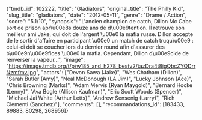 {"tmdb_id": 102222, "title": "Gladiators", "original_title": "The Philly Kid", "slug_title": "gladiators", "date": "2012-05-11", "genre": "Drame / Action", "score": "5.1/10", "synopsis": "L'ancien champion de catch, Dillon Mc Cabe sort de prison apr\u00e8s douze ans de d\u00e9tention. Il retrouve son meilleur ami Jake, qui doit de l'argent \u00e0 la mafia russe. Dillon accepte de le sortir d'affaire en participant \u00e0 un match de catch truqu\u00e9 : celui-ci doit se coucher lors du dernier round afin d'assurer des b\u00e9n\u00e9fices \u00e0 la mafia. Cependant, Dillon d\u00e9cide de renverser la vapeur...", "image": "https://image.tmdb.org/t/p/w185_and_h278_bestv2/tazDra4t8igQbcZYQDrrNzmfmv.jpg", "actors": ["Devon Sawa (Jake)", "Wes Chatham (Dillon)", "Sarah Butler (Amy)", "Neal McDonough (LA Jim)", "Lucky Johnson (Ace)", "Chris Browning (Marks)", "Adam Mervis (Ryan Maygold)", "Bernard Hocke (Lenny)", "Ava Bogle (Allison Kaufman)", "Eric Scott Woods (Spencer)", "Michael Jai White (Arthur Letts)", "Andrew Sensenig (Larry)", "Rich Clementi (Sanchez)"], "comments": [], "recommandations_id": [183433, 89883, 80298, 268956]}